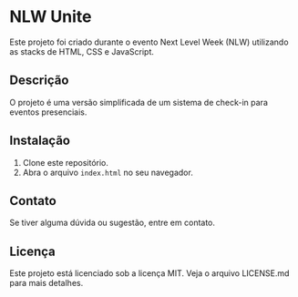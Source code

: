 # NLW Unite

Este projeto foi criado durante o evento Next Level Week (NLW) utilizando as stacks de HTML, CSS e JavaScript.

## Descrição

O projeto é uma versão simplificada de um sistema de check-in para eventos presenciais.

## Instalação

1. Clone este repositório.
2. Abra o arquivo `index.html` no seu navegador.

## Contato

Se tiver alguma dúvida ou sugestão, entre em contato.

## Licença

Este projeto está licenciado sob a licença MIT. Veja o arquivo LICENSE.md para mais detalhes.